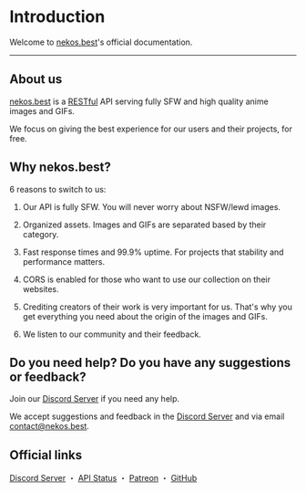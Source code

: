 # Introduction

Welcome to [nekos.best](https://nekos.best)'s official documentation.

---

## About us

[nekos.best](https://nekos.best) is a [RESTful](https://en.wikipedia.org/wiki/Representational_state_transfer) API serving fully SFW and high quality anime images and GIFs.

We focus on giving the best experience for our users and their projects, for free.

## Why nekos.best?

6 reasons to switch to us:

1. Our API is fully SFW. You will never worry about NSFW/lewd images.

2. Organized assets. Images and GIFs are separated based by their category.

3. Fast response times and 99.9% uptime. For projects that stability and performance matters.

4. CORS is enabled for those who want to use our collection on their websites.

5. Crediting creators of their work is very important for us. That's why you get everything you need about the origin of the images and GIFs.

6. We listen to our community and their feedback.

## Do you need help? Do you have any suggestions or feedback?

Join our [Discord Server](https://nekos.best/discord?ref=docs) if you need any help.

We accept suggestions and feedback in the [Discord Server](https://nekos.best/discord?ref=docs) and via email [contact@nekos.best](mailto:contact@nekos.best).

## Official links

[Discord Server](https://nekos.best/discord?ref=docs) ・ [API Status](https://status.nekos.best) ・ [Patreon](https://patreon.com/nekos_best) ・ [GitHub](https://github.com/nekos-best)
